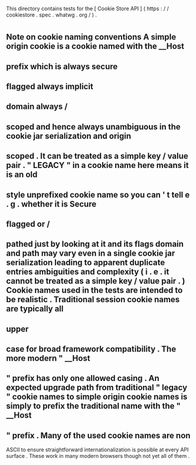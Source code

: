 This
directory
contains
tests
for
the
[
Cookie
Store
API
]
(
https
:
/
/
cookiestore
.
spec
.
whatwg
.
org
/
)
.
#
#
Note
on
cookie
naming
conventions
A
simple
origin
cookie
is
a
cookie
named
with
the
__Host
-
prefix
which
is
always
secure
-
flagged
always
implicit
-
domain
always
/
-
scoped
and
hence
always
unambiguous
in
the
cookie
jar
serialization
and
origin
-
scoped
.
It
can
be
treated
as
a
simple
key
/
value
pair
.
"
LEGACY
"
in
a
cookie
name
here
means
it
is
an
old
-
style
unprefixed
cookie
name
so
you
can
'
t
tell
e
.
g
.
whether
it
is
Secure
-
flagged
or
/
-
pathed
just
by
looking
at
it
and
its
flags
domain
and
path
may
vary
even
in
a
single
cookie
jar
serialization
leading
to
apparent
duplicate
entries
ambiguities
and
complexity
(
i
.
e
.
it
cannot
be
treated
as
a
simple
key
/
value
pair
.
)
Cookie
names
used
in
the
tests
are
intended
to
be
realistic
.
Traditional
session
cookie
names
are
typically
all
-
upper
-
case
for
broad
framework
compatibility
.
The
more
modern
"
__Host
-
"
prefix
has
only
one
allowed
casing
.
An
expected
upgrade
path
from
traditional
"
legacy
"
cookie
names
to
simple
origin
cookie
names
is
simply
to
prefix
the
traditional
name
with
the
"
__Host
-
"
prefix
.
Many
of
the
used
cookie
names
are
non
-
ASCII
to
ensure
straightforward
internationalization
is
possible
at
every
API
surface
.
These
work
in
many
modern
browsers
though
not
yet
all
of
them
.
